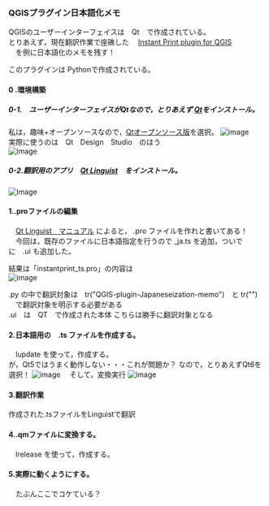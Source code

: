 ### QGISプラグイン日本語化メモ  
 QGISのユーザーインターフェイスは　Qt　で作成されている。  
 とりあえず，現在翻訳作業で座礁した
 　[Instant Print plugin for QGIS](https://github.com/sourcepole/qgis-instantprint-plugin)  
 　を例に日本語化のメモを残す！  
 
 このプラグインは Pythonで作成されている。  
 
#### 0 .環境構築  
##### 0-1.　ユーザーインターフェイスがQtなので，とりあえず [Qt](https://www.qt.io/ja-jp/download-open-source)をインストール。 
 私は，趣味+オープンソースなので，[Qtオープンソース版](https://www.qt.io/ja-jp/download-open-source)を選択。
 ![image](https://user-images.githubusercontent.com/86514652/179387559-5d1dee7a-26d8-492f-aebc-91234476bd5a.png)  
 実際に使うのは　Qt　Design　Studio　のほう  
 ![image](https://user-images.githubusercontent.com/86514652/179393788-22a16f02-0776-4f24-b07a-af8a03bec9de.png)

 
##### 0-2.翻訳用のアプリ　[Qt Linguist](https://download.qt.io/linguist_releases/)　をインストール。  
![image](https://user-images.githubusercontent.com/86514652/179392618-a91e69d8-7e3d-4f6c-9b3e-0e63995316f7.png)  

#### 1..proファイルの編集
　[Qt Linguist　マニュアル](https://doc.qt.io/qt-6/linguist-programmers.html)  によると， .pro ファイルを作れと書いてある！  
　今回は，既存のファイルに日本語指定を行うので _ja.ts を追加，ついでに　.ui も追加した。  

結果は「instantprint_ts.pro」の内容は  
![image](https://user-images.githubusercontent.com/86514652/179393858-2d2eb7e5-64cc-47e1-905c-4f359961c6e9.png)

.py の中で翻訳対象は　tr("QGIS-plugin-Japaneseization-memo")　と tr("") 　で翻訳対象を明示する必要がある  
.ui　は　QT　で作成された本体  こちらは勝手に翻訳対象となる

#### 2.日本語用の　.ts ファイルを作成する。  
　lupdate  を使って，作成する。  
 が，Qt5ではうまく動作しない・・・これが問題か？
 なので，とりあえずQt6を選択！
 ![image](https://user-images.githubusercontent.com/86514652/179393972-4f460f7c-e45b-4560-8c4a-1dbcda31471b.png)
　そして，変換実行
 ![image](https://user-images.githubusercontent.com/86514652/179393878-dcae42bb-7d45-48c9-b2c4-77f49106db1d.png)

#### 3.翻訳作業
 作成された.tsファイルをLinguistで翻訳  
 

#### 4..qmファイルに変換する。  
　lrelease    を使って，作成する。

#### 5.実際に動くようにする。  
　たぶんここでコケている？  
